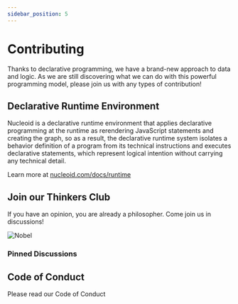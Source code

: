 ```yaml
---
sidebar_position: 5
---
```


# Contributing

Thanks to declarative programming, we have a brand-new approach to data and logic. As we are still discovering what we can do with this powerful programming model, please join us with any types of contribution!

## Declarative Runtime Environment

Nucleoid is a declarative runtime environment that applies declarative programming at the runtime as rerendering JavaScript statements and creating the graph, so as a result, the declarative runtime system isolates a behavior definition of a program from its technical instructions and executes declarative statements, which represent logical intention without carrying any technical detail.

Learn more at [nucleoid.com/docs/runtime](https://nucleoid.com/docs/runtime/)

## Join our Thinkers Club

If you have an opinion, you are already a philosopher. Come join us in discussions!

![Nobel](https://cdn.nucleoid.com/media/nobel.png)

### Pinned Discussions

## Code of Conduct

Please read our Code of Conduct
